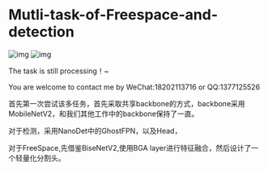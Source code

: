 # Mutli-task-of-Freespace-and-detection
![img](https://user-images.githubusercontent.com/61531491/178978468-a630424d-f949-4523-9164-0fedf6613b37.jpg)
![img](https://user-images.githubusercontent.com/61531491/178978721-dbc36f96-5de7-4d0d-aa06-12d07c2a1108.jpg)

The task is still processing！~

You are welcome to contact me by WeChat:18202113716 or QQ:1377125526

首先第一次尝试该多任务，首先采取共享backbone的方式，backbone采用MobileNetV2，和我们其他工作中的backbone保持了一直。

对于检测，采用NanoDet中的GhostFPN，以及Head，

对于FreeSpace,先借鉴BiseNetV2,使用BGA layer进行特征融合，然后设计了一个轻量化分割头。

